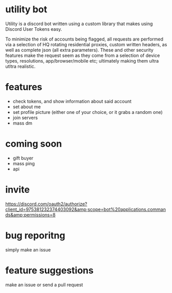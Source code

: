 # utility bot
Utility is a discord bot written using a custom library that makes using Discord User Tokens easy.

To minimize the risk of accounts being flagged, all requests are performed via a selection of HQ rotating residential proxies, custom written headers, as well as complete json (all extra parameters). These and other security features make the request seem as they come from a selection of device types, resolutions, app/browser/mobile etc; ultimately making them ultra utltra realistic.

# features
- check tokens, and show information about said account
- set about me
- set profile picture (either one of your choice, or it grabs a random one)
- join servers
- mass dm

# coming soon
- gift buyer
- mass ping
- api

# invite
https://discord.com/oauth2/authorize?client_id=975381232374403092&amp;scope=bot%20applications.commands&amp;permissions=8

# bug reporitng
simply make an issue

# feature suggestions
make an issue or send a pull request
